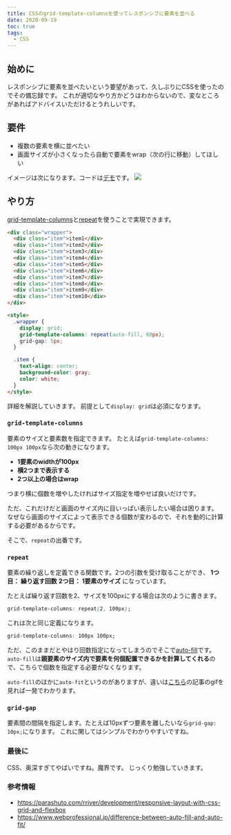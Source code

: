 ```yaml
---
title: CSSのgrid-template-columnsを使ってレスポンシブに要素を並べる
date: 2020-09-19
toc: true
tags: 
  - CSS
---
```


## 始めに
レスポンシブに要素を並べたいという要望があって、久しぶりにCSSを使ったのでその備忘録です。
これが適切なやり方かどうはわからないので、変なところがあればアドバイスいただけるとうれしいです。

## 要件
- 複数の要素を横に並べたい
- 画面サイズが小さくなったら自動で要素をwrap（次の行に移動）してほしい

イメージは次になります。コードは[デモ](https://jsfiddle.net/skanehira/ea6Ldk40/102/)です。
![](https://storage.googleapis.com/zenn-user-upload/7hokbaq2dbwk8apm4j1bi7ekhofr)

## やり方
[grid-template-columns](http://www.htmq.com/css/grid-template-columns.shtml)と[repeat](https://developer.mozilla.org/ja/docs/Web/CSS/repeat)を使うことで実現できます。

```html
<div class="wrapper">
  <div class="item">item1</div>
  <div class="item">item2</div>
  <div class="item">item3</div>
  <div class="item">item4</div>
  <div class="item">item5</div>
  <div class="item">item6</div>
  <div class="item">item7</div>
  <div class="item">item8</div>
  <div class="item">item9</div>
  <div class="item">item10</div>
</div>

<style>
  .wrapper {
    display: grid;
    grid-template-columns: repeat(auto-fill, 60px);
    grid-gap: 5px;
  }

  .item {
    text-align: center;
    background-color: gray;
    color: white;
  }
</style>
```

詳細を解説していきます。
前提として`display: grid`は必須になります。

### `grid-template-columns`
要素のサイズと要素数を指定できます。
たとえば`grid-template-columns: 100px 100px`なら次の動きになります。

- **1要素のwidthが100px**
- **横2つまで表示する**
- **2つ以上の場合はwrap**

つまり横に個数を増やしたければサイズ指定を増やせば良いだけです。

ただ、これだけだと画面のサイズ内に目いっぱい表示したい場合は困ります。
なぜなら画面のサイズによって表示できる個数が変わるので、それを動的に計算する必要があるからです。

そこで、`repeat`の出番です。

### `repeat`
要素の繰り返しを定義できる関数です。2つの引数を受け取ることができ、
**1つ目： 繰り返す回数**
**2つ目： 1要素のサイズ**
になっています。

たとえば繰り返す回数を2、サイズを100pxにする場合は次のように書きます。

```css
grid-template-columns: repeat(2, 100px);
```

これは次と同じ定義になります。

```css
grid-template-columns: 100px 100px;
```

ただ、このままだとやはり回数指定になってしまうのでそこで[auto-fill](https://www.webprofessional.jp/difference-between-auto-fill-and-auto-fit/)です。
`auto-fill`は**親要素のサイズ内で要素を何個配置できるかを計算してくれる**ので、こちらで個数を指定する必要がなくなります。

`auto-fill`のほかに`auto-fit`というのがありますが、違いは[こちら](https://www.webprofessional.jp/difference-between-auto-fill-and-auto-fit/)の記事のgifを見れば一発でわかります。

### `grid-gap`
要素間の間隔を指定します。たとえば10pxずつ要素を離したいなら`grid-gap: 10px;`になります。
これに関してはシンプルでわかりやすいですね。

### 最後に
CSS、奥深すぎてやばいですね。魔界です。
じっくり勉強していきます。

### 参考情報
- https://parashuto.com/rriver/development/responsive-layout-with-css-grid-and-flexbox
- https://www.webprofessional.jp/difference-between-auto-fill-and-auto-fit/
